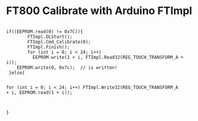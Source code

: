 # FT800 Calibrate with Arduino FTImpl

<code>
if((EEPROM.read(0) != 0x7C)){
        FTImpl.DLStart();
        FTImpl.Cmd_Calibrate(0);
        FTImpl.Finish();
        for (int i = 0; i < 24; i++)
          EEPROM.write(1 + i, FTImpl.Read32(REG_TOUCH_TRANSFORM_A + i));
    EEPROM.write(0, 0x7c);  // is written!	
 }else{
 
  for (int i = 0; i < 24; i++)
      FTImpl.Write32(REG_TOUCH_TRANSFORM_A + i, EEPROM.read(1 + i));
      
 }
 </code>
